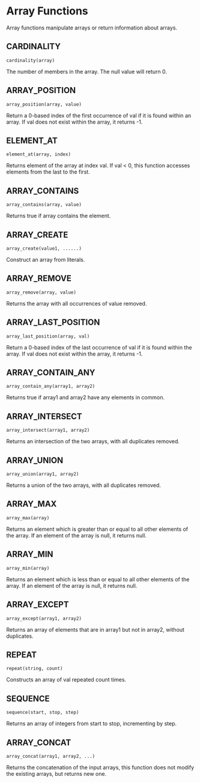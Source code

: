 # Array Functions

Array functions manipulate arrays or return information about arrays.

## CARDINALITY

```
cardinality(array)
```

The number of members in the array. The null value will return 0.

## ARRAY_POSITION

```
array_position(array, value)
```

Return a 0-based index of the first occurrence of val if it is found within an array. If val does not exist within the
array, it returns -1.

## ELEMENT_AT

```
element_at(array, index)
```

Returns element of the array at index val. If val < 0, this function accesses elements from the last to the first.

## ARRAY_CONTAINS

```
array_contains(array, value)
```

Returns true if array contains the element.

## ARRAY_CREATE

```
array_create(value1, ......)
```

Construct an array from literals.

## ARRAY_REMOVE

```
array_remove(array, value)
```

Returns the array with all occurrences of value removed.

## ARRAY_LAST_POSITION

```
array_last_position(array, val)
```

Return a 0-based index of the last occurrence of val if it is found within the array. If val does not exist within the
array, it returns -1.

## ARRAY_CONTAIN_ANY

```
array_contain_any(array1, array2)
```

Returns true if array1 and array2 have any elements in common.

## ARRAY_INTERSECT

```
array_intersect(array1, array2)
```

Returns an intersection of the two arrays, with all duplicates removed.

## ARRAY_UNION

```
array_union(array1, array2)
```

Returns a union of the two arrays, with all duplicates removed.

## ARRAY_MAX

```
array_max(array)
```

Returns an element which is greater than or equal to all other elements of the array. If an element of the array is
null, it returns null.

## ARRAY_MIN

```
array_min(array)
```

Returns an element which is less than or equal to all other elements of the array. If an element of the array is null,
it returns null.

## ARRAY_EXCEPT

```
array_except(array1, array2)
```

Returns an array of elements that are in array1 but not in array2, without duplicates.

## REPEAT

```
repeat(string, count)
```

Constructs an array of val repeated count times.

## SEQUENCE

```
sequence(start, stop, step)
```

Returns an array of integers from start to stop, incrementing by step.

## ARRAY_CONCAT

```
array_concat(array1, array2, ...)
```

Returns the concatenation of the input arrays, this function does not modify the existing arrays, but returns new one.
